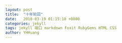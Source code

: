 ```yaml
---
layout: post
title:  "十年轮回"
date:   2018-03-19 01:15:18 +0800
categories: jekyll
tags: jekyll 端口 markdown Foxit RubyGems HTML CSS
author: YHHuang
---
```





